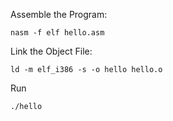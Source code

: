 Assemble the Program:

```(bash)
nasm -f elf hello.asm
```

Link the Object File:

```(bash)
ld -m elf_i386 -s -o hello hello.o
```

Run
  
```(bash)
./hello
```
